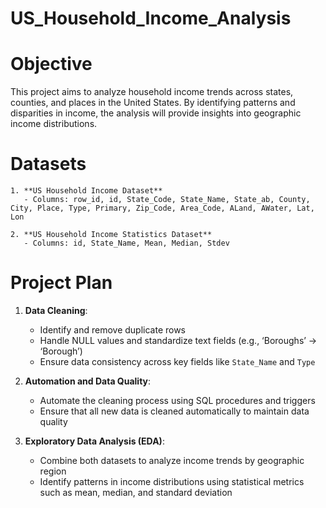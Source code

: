 # US_Household_Income_Analysis

# Objective 
This project aims to analyze household income trends across states, counties, and places in the United States. 
By identifying patterns and disparities in income, the analysis will provide insights into geographic income distributions. 

# Datasets  
```
1. **US Household Income Dataset**  
   - Columns: row_id, id, State_Code, State_Name, State_ab, County, City, Place, Type, Primary, Zip_Code, Area_Code, ALand, AWater, Lat, Lon  

2. **US Household Income Statistics Dataset**  
   - Columns: id, State_Name, Mean, Median, Stdev  
```
# Project Plan

1. **Data Cleaning**:  
   - Identify and remove duplicate rows  
   - Handle NULL values and standardize text fields (e.g., ‘Boroughs’ → ‘Borough’)  
   - Ensure data consistency across key fields like `State_Name` and `Type`  

2. **Automation and Data Quality**:  
   - Automate the cleaning process using SQL procedures and triggers  
   - Ensure that all new data is cleaned automatically to maintain data quality
   
3. **Exploratory Data Analysis (EDA)**:  
   - Combine both datasets to analyze income trends by geographic region  
   - Identify patterns in income distributions using statistical metrics such as mean, median, and standard deviation
